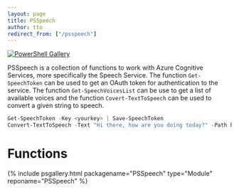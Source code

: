 ```yaml
---
layout: page
title: PSSpeech
author: tto
redirect_from: ["/psspeech"]
---
```


[![PowerShell Gallery](https://img.shields.io/powershellgallery/dt/psspeech.svg)](https://www.powershellgallery.com/packages/psspeech)

PSSpeech is a collection of functions to work with Azure Cognitive Services, more specifically the Speech Service. <!-- more --> The function  `Get-SpeechToken` can be used to get an OAuth token for authentication to the service. The function `Get-SpeechVoicesList` can be use to get a list of available voices and the function `Covert-TextToSpeech` can be used to convert a given string to speech.

```powershell
Get-SpeechToken -Key <yourkey> | Save-SpeechToken
Convert-TextToSpeech -Text "Hi there, how are you doing today?" -Path hithere.mp3
```


# Functions


{% include psgallery.html packagename="PSSpeech" type="Module" reponame="PSSpeech" %}
